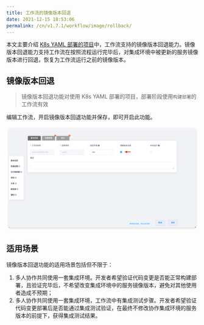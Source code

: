 ```yaml
---
title: 工作流的镜像版本回退
date: 2021-12-15 18:53:06
permalink: /cn/v1.7.1/workflow/image/rollback/
---
```


本文主要介绍 [K8s YAML 部署的项目](/v1.7.1/project/k8s-yaml/)中，工作流支持的镜像版本回退能力。镜像版本回退能力支持工作流在按照流程运行完毕后，对集成环境中被更新的服务镜像版本进行回退，恢复为工作流运行之前的镜像版本。

## 镜像版本回退

> 镜像版本回退功能对使用 K8s YAML 部署的项目，部署阶段使用`构建部署`的工作流有效

编辑工作流，开启镜像版本回退功能并保存，即可开启此功能。

![K8s YAML 部署的项目](./_images/check_pipeline_setting.png)

## 适用场景

镜像版本回退功能的适用场景包括但不限于：

1. 多人协作共同使用一套集成环境。开发者希望验证代码变更是否能正常构建部署，且验证完毕后，不希望改变集成环境中的服务镜像版本，避免对其他使用者造成不预期；
2. 多人协作共同使用一套集成环境，工作流中有集成测试步骤。开发者希望验证代码变更部署后是否能通过集成测试验证，在最终不修改协作集成环境的服务版本的前提下，获得集成测试结果。
